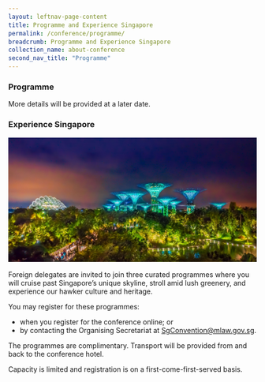 ```yaml
---
layout: leftnav-page-content
title: Programme and Experience Singapore
permalink: /conference/programme/
breadcrumb: Programme and Experience Singapore
collection_name: about-conference
second_nav_title: "Programme"
---
```

### **Programme**
More details will be provided at a later date.

### **Experience Singapore** 
![Experience Singapore](/images/expsg-gardens.jpeg/)

Foreign delegates are invited to join three curated programmes where you will cruise past Singapore’s unique skyline, stroll amid lush greenery, and experience our hawker culture and heritage.

You may register for these programmes:
* when you register for the conference online; or
* by contacting the Organising Secretariat at [SgConvention@mlaw.gov.sg](mailto:sgconvention@mlaw.gov.sg).

The programmes are complimentary. Transport will be provided from and back to the conference hotel.

Capacity is limited and registration is on a first-come-first-served basis.
